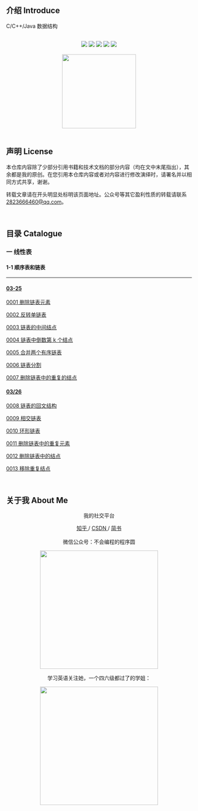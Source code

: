 ## 介绍  Introduce

C/C++/Java 数据结构



<br>

<div align="center">
    <a href="#"> <img src="https://img.shields.io/badge/language-C-orange"></a>
    <a href="#"> <img src="https://img.shields.io/badge/language-C++-purple"></a>
    <a href="#"> <img src="https://img.shields.io/badge/language-Java-green"></a>
    <a href="#weixin"> <img src="https://img.shields.io/badge/QQ%E7%BE%A4%E5%8F%B7-1040522517-blue"></a>
    <a href="#weixin"> <img src="https://img.shields.io/badge/%E5%BE%AE%E4%BF%A1%E5%85%AC%E4%BC%97%E5%8F%B7-%E4%B8%8D%E4%BC%9A%E7%BC%96%E7%A8%8B%E7%9A%84%E7%A8%8B%E5%BA%8F%E5%9C%86-blue"></a>
</div>

<br>

<div align="center">
    <img src="https://github.com/hairrrrr/1200_Problems/blob/master/img/logo.png" width="200px">
</div>

<br>

## 声明  License

本仓库内容除了少部分引用书籍和技术文档的部分内容（均在文中末尾指出），其余都是我的原创。在您引用本仓库内容或者对内容进行修改演绎时，请署名并以相同方式共享，谢谢。

转载文章请在开头明显处标明该页面地址。公众号等其它盈利性质的转载请联系 2823666460@qq.com。

<br>




<div>


## 目录 Catalogue

### 一 线性表
#### 1-1 顺序表和链表
***
#### <a href="https://github.com/hairrrrr/1200_Problems/tree/master/01%20DS/03-25">03-25</a>

<a href="https://github.com/hairrrrr/1200_Problems/tree/master/01%20DS/03-25/0001%20%E5%88%A0%E9%99%A4%E9%93%BE%E8%A1%A8%E5%85%83%E7%B4%A0">0001 删除链表元素</a>

<a href="https://github.com/hairrrrr/1200_Problems/tree/master/01%20DS/03-25/0002%20%E5%8F%8D%E8%BD%AC%E5%8D%95%E9%93%BE%E8%A1%A8">0002 反转单链表</a>

<a href="https://github.com/hairrrrr/1200_Problems/tree/master/01%20DS/03-25/0003%20%E9%93%BE%E8%A1%A8%E7%9A%84%E4%B8%AD%E9%97%B4%E7%BB%93%E7%82%B9">0003 链表的中间结点</a>

<a href="https://github.com/hairrrrr/1200_Problems/tree/master/01%20DS/03-25/0004%20%E9%93%BE%E8%A1%A8%E4%B8%AD%E5%80%92%E6%95%B0%E7%AC%AC%20k%20%E4%B8%AA%E7%BB%93%E7%82%B9">0004 链表中倒数第 k 个结点	</a>

<a href="https://github.com/hairrrrr/1200_Problems/tree/master/01%20DS/03-25/0005%20%E5%90%88%E5%B9%B6%E4%B8%A4%E4%B8%AA%E6%9C%89%E5%BA%8F%E9%93%BE%E8%A1%A8">0005 合并两个有序链表</a>

<a href="https://github.com/hairrrrr/1200_Problems/tree/master/01%20DS/03-25/0006%20%E9%93%BE%E8%A1%A8%E5%88%86%E5%89%B2">0006 链表分割</a>

<a href="https://github.com/hairrrrr/1200_Problems/tree/master/01%20DS/03-25/0007%20%E5%88%A0%E9%99%A4%E9%93%BE%E8%A1%A8%E4%B8%AD%E7%9A%84%E9%87%8D%E5%A4%8D%E7%9A%84%E7%BB%93%E7%82%B9">0007 删除链表中的重复的结点</a>

#### <a href="https://github.com/hairrrrr/1200_Problems/tree/master/01%20DS/03-26">03/26</a>

<a href="https://github.com/hairrrrr/1200_Problems/tree/master/01%20DS/03-26/0008%20%E9%93%BE%E8%A1%A8%E7%9A%84%E5%9B%9E%E6%96%87%E7%BB%93%E6%9E%84">0008 链表的回文结构</a>

<a href="https://github.com/hairrrrr/1200_Problems/tree/master/01%20DS/03-26/0009%20%E7%9B%B8%E4%BA%A4%E9%93%BE%E8%A1%A8">0009 相交链表</a>

<a href="https://github.com/hairrrrr/1200_Problems/tree/master/01%20DS/03-26/0010%20%E7%8E%AF%E5%BD%A2%E9%93%BE%E8%A1%A8">0010 环形链表</a>

<a href="https://github.com/hairrrrr/1200_Problems/tree/master/01%20DS/03-26/0011%20%E5%88%A0%E9%99%A4%E9%93%BE%E8%A1%A8%E4%B8%AD%E7%9A%84%E9%87%8D%E5%A4%8D%E5%85%83%E7%B4%A0">0011 删除链表中的重复元素</a>

<a href="https://github.com/hairrrrr/1200_Problems/tree/master/01%20DS/03-26/0012%20%E5%88%A0%E9%99%A4%E9%93%BE%E8%A1%A8%E4%B8%AD%E7%9A%84%E7%BB%93%E7%82%B9">0012 删除链表中的结点</a>

<a href="https://github.com/hairrrrr/1200_Problems/tree/master/01%20DS/03-26/0013%20%E7%A7%BB%E9%99%A4%E9%87%8D%E5%A4%8D%E7%BB%93%E7%82%B9">0013 移除重复结点</a>


<a href=""></a>

<a href=""></a>

<a href=""></a>

<a href=""></a>

<a href=""></a>

<a href=""></a>

<a href=""></a>

<a href=""></a>

<a href=""></a>

<a href=""></a>

<a href=""></a>

<a href=""></a>

</div>

</br>

## 关于我 About Me
<div id = "weixin" align="center">
<p>我的社交平台</p>
	<a href="https://www.zhihu.com/people/wang-ni-ma-46-25"> 知乎 </a> / <a href="https://blog.csdn.net/qq_44954010"> CSDN </a> / <a href="https://www.jianshu.com/u/30f0dcfc671c"> 简书 </a> 
	<br><br>
	微信公众号：不会编程的程序圆
    <p><img width="320px" src="https://github.com/hairrrrr/C-CrashCourse/blob/master/img/QR%20Code/1.png"></img></p>
    学习英语关注她，一个四六级都过了的学姐：
    <p><img width="320px" src="https://github.com/hairrrrr/C-CrashCourse/blob/master/img/QR%20Code/0.jpg"></img></p>

</div>